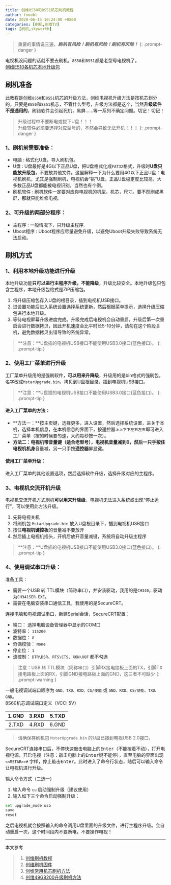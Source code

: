 ```yaml
---
title: 创维8S50和8S51机芯刷机教程
author: fnoobt
date: 2020-06-15 10:24:00 +0800
categories: [刷机,创维TV]
tags: [刷机,skyworth]
---
```


> 重要的事情说三遍，***刷机有风险！刷机有风险！刷机有风险！***
{: .prompt-danger }

电视机没问题的话就不要去刷机，`8S50`和`8S51`都是老型号电视机了。  
[创维E510各机芯本地升级包](https://pan.baidu.com/s/1sjyUeFN)

## 刷机准备

此教程是创维`8S50`和`8S51`机芯的升级方法，创维电视机升级方法是按机芯划分的，只要是`8S50`和`8S51`机芯，不管什么型号，升级方法都是这个，当然**升级软件不是通用的**，刷错软件会引起死机，黑屏……等一系列不确定问题。切记！切记！

> 升级过程中不要断电或拔下U盘！！！  
> 升级软件必须要选择对应型号的，不然会导致无法开机！！！
{: .prompt-danger }

### 1、刷机前需要准备：
  - 电脑
  : 格式化U盘，导入刷机包。
  - U盘
  : U盘最好是4G以下正品U盘，把U盘格式化成`FAT32`格式，升级时**U盘只能放升级包**，不要放其他文件。这里解释一下为什么要用4G以下正品U盘：电视机刷机，尤其是强制刷机，电视机会“挑”U盘，正品U盘稳定度比较高，大多数正品U盘都能被电视识别，当然也有个例。
  - 刷机软件
  : 刷机软件一定要对应你电视机的机型，机芯，尺寸。要不然刷成黑屏，那就只能维修电视。

### 2、可升级的两部分程序：
  - 主程序
  : 一般情况下，只升级主程序.
  - Uboot程序
  : Uboot程序应尽量避免升级，以避免Uboot升级失败导致系统无法启动。

## 刷机方式

### 1、利用本地升级功能进行升级

本地升级功能**只可以进行主程序升级，不能降级**，升级比较安全。本地升级包只包含主程序，本地升级包格式是ZIP压缩包。

1. 将升级压缩包存入U盘的根目录，插到电视机USB接口。
2. 进<kbd>设置</kbd>功能后进入<kbd>系统设置</kbd>选择<kbd>系统更新</kbd>，然后根据菜单提示，选择升级压缩包进行<kbd>本地升级</kbd>。
3. 等待电视屏幕升级进度完成。升级完成后电视机会自动重启，升级后第一次重启会进行数据拷贝，因此开机速度会比平时长5-10分钟，请勿在这个阶段关机，避免数据拷贝出错导致的系统异常。

> **注意：**U盘插的电视机USB接口不能使用USB3.0接口(蓝色接口)。
{: .prompt-tip }

### 2、使用工厂菜单进行升级

工厂菜单升级用的是强刷软件，**可以用来升降级**，升级用的是bin格式的强刷包，名字改成`MstarUpgrade.bin`，拷贝到U盘根目录，插到电视机USB接口。

> **注意：**U盘插的电视机USB接口不能使用USB3.0接口(蓝色接口)。
{: .prompt-tip }

#### 进入工厂菜单的方法：
  - **方法一：**按主页键，选择<kbd>更多</kbd>，进入<kbd>设置</kbd>，然后选择<kbd>系统设置</kbd>，进<kbd>关于本机</kbd>，选择<kbd>本机信息</kbd>，在本机信息的界面下，按遥控器`上上下下左右左右`即可进入工厂菜单（按的时候要匀速，大约每秒按一次）。
  - **方法二：**电视机带音量键（适合老型号），电视机音量减到0，然后一只手按住**电视机机身**<kbd>音量减</kbd>，另一只手按**遥控器**<kbd>屏显</kbd>键。

#### 使用工厂菜单升级：
进入工厂菜单的<kbd>其他设置</kbd>选项，然后选择<kbd>软件升级</kbd>，选择升级对应的主程序。

### 3、电视机交流开机升级

电视机交流开机方式刷机**可以用来升降级**，电视机无法进入系统或出现“停止运行”，可以使用此方法升级。
1. 先将电视关机
2. 将刷机包 `MstarUpgrade.bin` 放入U盘根目录下，插到电视机USB接口
3. 按住**电视机键控板**的<kbd>音量减</kbd>不要放开
4. 然后插上电视机插头，开机后放开<kbd>音量减</kbd>键，系统将自动升级主程序

> **注意：**U盘插的电视机USB接口不能使用USB3.0接口(蓝色接口)。
{: .prompt-tip }

### 4、使用调试串口升级：

准备工具：
- 需要一个USB 转 TTL模块（简称串口），并安装驱动，我用的是`CH340`，驱动为`CH341SER.EXE`。
- 需要在电脑安装串口通信工具，我使用的是SecureCRT。

连接电脑和电视调试串口，新建Serial会话，SecureCRT配置：
- 端口：     选择电脑设备管理器中显示的COM口
- 波特率：   `115200`
- 数据位：   `8`
- 奇偶校验： `None`
- 停止位：   `1`
- 流控制：   `DTR\DSR`、`RTS\CTS`、`XON\XOF` 都不勾选

> 注意：USB 转 TTL模块（简称串口）引脚RX接电路板上面的TX，引脚TX接电路板上面的RX，引脚GND接电路板上面的GND，这三者不可缺少
{: .prompt-warning }

一般电视调试端口顺序为 `GND、TXD、RXD、CS/使能` 或 `GND、RXD、CS/使能、TXD、GND`。  
8S60机芯调试端口定义（VCC: 5V）

| 1.GND   | 3.RXD    | 5.TXD  |
|:-------:|:--------:|:------:|
| 2.TXD   | 4.RXD    | 6.GND  |

> 请确保存刷机包 `MstarUpgrade.bin` 的U盘已接到电视USB 2.0接口。

SecureCRT连接串口后，不停快速敲击电脑上的<kbd>Enter</kbd>（不能按着不动），打开电视电源，开启电视（注意：敲击电脑上的<kbd>Enter</kbd>键不能停），直至电脑的界面出现 `<<MSTAR>>#` 字样，停止敲击<kbd>Enter</kbd>。此时进入了命令行状态，随后可以输入命令让电视机进行升级。

输入命令方式（二选一）
1. 输入命令 `cu` 启动强制升级（建议使用）
2. 输入如下三个命令启动强制升级：
```bash
set upgrade_mode usb
save
reset
```

之后电视机就会按照输入的命令调用U盘里面的升级文件，进行主程序升级。会自动重启一次，这个时间段内不要断电，不要操作电视！

****

本文参考

> 1. [创维刷机教程](https://www.znds.com/forum.php?mod=viewthread&tid=1031267&page=1&mobile=no)
> 2. [创维刷机固件](https://www.znds.com/tv-193862-1-1.html)
> 3. [创维常用机芯刷机方法](https://www.znds.com/tv-1168375-1-1.html)
> 4. [创维49G8200升级刷机方法](https://www.520101.com/html/skyworthi2c/1350196153.html)